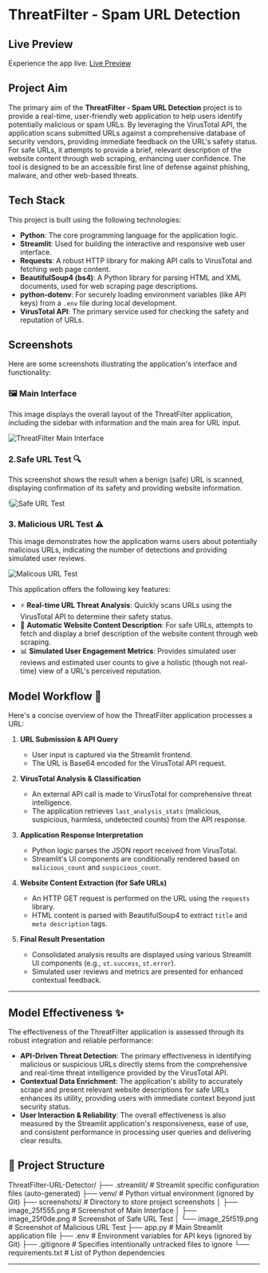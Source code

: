 # ThreatFilter - Spam URL Detection

## Live Preview

Experience the app live: [Live Preview](https://threatfilter-url-detector-ccqbgqkascrccmkh7ksssc.streamlit.app/)

## Project Aim

The primary aim of the **ThreatFilter - Spam URL Detection** project is to provide a real-time, user-friendly web application to help users identify potentially malicious or spam URLs. By leveraging the VirusTotal API, the application scans submitted URLs against a comprehensive database of security vendors, providing immediate feedback on the URL's safety status. For safe URLs, it attempts to provide a brief, relevant description of the website content through web scraping, enhancing user confidence. The tool is designed to be an accessible first line of defense against phishing, malware, and other web-based threats.

## Tech Stack

This project is built using the following technologies:

* **Python**: The core programming language for the application logic.
* **Streamlit**: Used for building the interactive and responsive web user interface.
* **Requests**: A robust HTTP library for making API calls to VirusTotal and fetching web page content.
* **BeautifulSoup4 (bs4)**: A Python library for parsing HTML and XML documents, used for web scraping page descriptions.
* **python-dotenv**: For securely loading environment variables (like API keys) from a `.env` file during local development.
* **VirusTotal API**: The primary service used for checking the safety and reputation of URLs.


## Screenshots

Here are some screenshots illustrating the application's interface and functionality:

### 🖼️ Main Interface 

This image displays the overall layout of the ThreatFilter application, including the sidebar with information and the main area for URL input.

![ThreatFilter Main Interface](https://github.com/user-attachments/assets/24b4e8b7-35f7-446b-8575-730166587f38)




### 2.Safe URL Test 🔍

This screenshot shows the result when a benign (safe) URL is scanned, displaying confirmation of its safety and providing website information.

!![Safe URL Test](https://github.com/user-attachments/assets/161ec9af-c7ee-4e65-b2dd-9559b0e47cc6)



### 3. Malicious URL Test ⚠

This image demonstrates how the application warns users about potentially malicious URLs, indicating the number of detections and providing simulated user reviews.

![Malicous URL Test](https://github.com/user-attachments/assets/097f1601-b21a-4fea-ba41-5d94f4c147fd)

This application offers the following key features:

* ⚡ **Real-time URL Threat Analysis**: Quickly scans URLs using the VirusTotal API to determine their safety status.
* 📄 **Automatic Website Content Description**: For safe URLs, attempts to fetch and display a brief description of the website content through web scraping.
* 📊 **Simulated User Engagement Metrics**: Provides simulated user reviews and estimated user counts to give a holistic (though not real-time) view of a URL's perceived reputation.

## Model Workflow 🧠

Here's a concise overview of how the ThreatFilter application processes a URL:

1.  **URL Submission & API Query**
    * User input is captured via the Streamlit frontend.
    * The URL is Base64 encoded for the VirusTotal API request.

2.  **VirusTotal Analysis & Classification**
    * An external API call is made to VirusTotal for comprehensive threat intelligence.
    * The application retrieves `last_analysis_stats` (malicious, suspicious, harmless, undetected counts) from the API response.

3.  **Application Response Interpretation**
    * Python logic parses the JSON report received from VirusTotal.
    * Streamlit's UI components are conditionally rendered based on `malicious_count` and `suspicious_count`.

4.  **Website Content Extraction (for Safe URLs)**
    * An HTTP GET request is performed on the URL using the `requests` library.
    * HTML content is parsed with BeautifulSoup4 to extract `title` and `meta description` tags.

5.  **Final Result Presentation**
    * Consolidated analysis results are displayed using various Streamlit UI components (e.g., `st.success`, `st.error`).
    * Simulated user reviews and metrics are presented for enhanced contextual feedback.
  ---
## Model Effectiveness ✨

The effectiveness of the ThreatFilter application is assessed through its robust integration and reliable performance:

* **API-Driven Threat Detection**: The primary effectiveness in identifying malicious or suspicious URLs directly stems from the comprehensive and real-time threat intelligence provided by the VirusTotal API.
* **Contextual Data Enrichment**: The application's ability to accurately scrape and present relevant website descriptions for safe URLs enhances its utility, providing users with immediate context beyond just security status.
* **User Interaction & Reliability**: The overall effectiveness is also measured by the Streamlit application's responsiveness, ease of use, and consistent performance in processing user queries and delivering clear results.

## 📁 Project Structure
ThreatFilter-URL-Detector/
├── .streamlit/             # Streamlit specific configuration files (auto-generated)
├── venv/                   # Python virtual environment (ignored by Git)
├── screenshots/            # Directory to store project screenshots
│   ├── image_25f555.png    # Screenshot of Main Interface
│   ├── image_25f0de.png    # Screenshot of Safe URL Test
│   └── image_25f519.png    # Screenshot of Malicious URL Test
├── app.py                  # Main Streamlit application file
├── .env                    # Environment variables for API keys (ignored by Git)
├── .gitignore              # Specifies intentionally untracked files to ignore
└── requirements.txt        # List of Python dependencies



---
